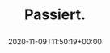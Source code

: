 ---
retweeted: false
source: <a href="https://about.twitter.com/products/tweetdeck" rel="nofollow">TweetDeck</a>
entities:
  user_mentions: []
  urls: []
  symbols: []
  media:
  - expanded_url: https://twitter.com/bascht/status/1325767673322598400/photo/1
    indices:
    - '10'
    - '33'
    url: https://t.co/Sls60d7Lfa
    media_url: http://pbs.twimg.com/media/EmYSoFTXcAAjSWk.jpg
    id_str: '1325767620134662144'
    id: '1325767620134662144'
    media_url_https: https://pbs.twimg.com/media/EmYSoFTXcAAjSWk.jpg
    sizes:
      small:
        w: '680'
        h: '453'
        resize: fit
      medium:
        w: '750'
        h: '500'
        resize: fit
      thumb:
        w: '150'
        h: '150'
        resize: crop
      large:
        w: '750'
        h: '500'
        resize: fit
    type: photo
    display_url: pic.twitter.com/Sls60d7Lfa
  hashtags: []
display_text_range:
- '0'
- '33'
favorite_count: '19'
id_str: '1325767673322598400'
truncated: false
retweet_count: '0'
id: '1325767673322598400'
possibly_sensitive: false
created_at: Mon Nov 09 11:50:19 +0000 2020
favorited: false
full_text: Passiert.
lang: fr
extended_entities:
  media:
  - expanded_url: https://twitter.com/bascht/status/1325767673322598400/photo/1
    indices:
    - '10'
    - '33'
    url: https://t.co/Sls60d7Lfa
    media_url: http://pbs.twimg.com/media/EmYSoFTXcAAjSWk.jpg
    id_str: '1325767620134662144'
    id: '1325767620134662144'
    media_url_https: https://pbs.twimg.com/media/EmYSoFTXcAAjSWk.jpg
    sizes:
      small:
        w: '680'
        h: '453'
        resize: fit
      medium:
        w: '750'
        h: '500'
        resize: fit
      thumb:
        w: '150'
        h: '150'
        resize: crop
      large:
        w: '750'
        h: '500'
        resize: fit
    type: photo
    display_url: pic.twitter.com/Sls60d7Lfa
tags:
- pesos/twitter
date: '2020-11-09T11:50:19+00:00'
src: https://twitter.com/bascht/status/1325767673322598400
original_url: https://twitter.com/bascht/status/1325767673322598400
type: twitter_tweet
media_url: https://img.bascht.com/twitter/pbs.twimg.com/media/EmYSoFTXcAAjSWk.jpg
text: Passiert.
title: 'Passiert.

  '

---
